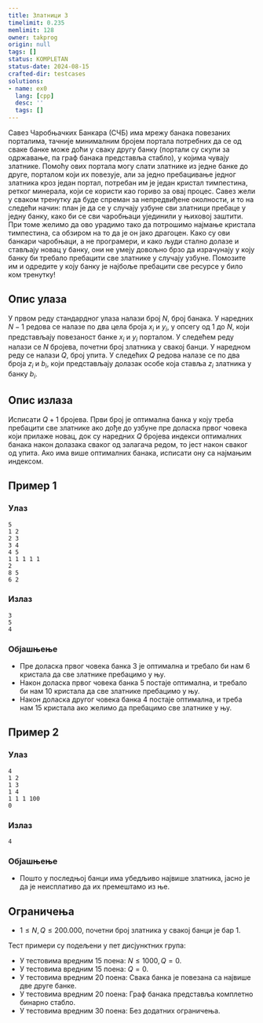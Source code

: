 ```yaml
---
title: Златници 3
timelimit: 0.235
memlimit: 128
owner: takprog
origin: null
tags: []
status: KOMPLETAN
status-date: 2024-08-15
crafted-dir: testcases
solutions:
- name: ex0
  lang: [cpp]
  desc: ''
  tags: []
---
```


Савез Чаробњачких Банкара (СЧБ) има мрежу банака повезаних порталима, тачније минималним бројем портала потребних да се од сваке банке може доћи у сваку другу банку (портали су скупи за одржавање, па граф банака представља стабло), у којима чувају златнике. Помоћу ових портала могу слати златнике из једне банке до друге, порталом који их повезује, али за једно пребацивање једног златника кроз један портал, потребан им је један кристал тимпестина, ретког минерала, који се користи као гориво за овај процес. Савез жели у сваком тренутку да буде спреман за непредвиђене околности, и то на следећи начин: план је да се у случају узбуне сви златници пребаце у једну банку, како би се сви чаробњаци ујединили у њиховој заштити. При томе желимо да ово урадимо тако да потрошимо најмање кристала тимпестина, са обзиром на то да је он јако драгоцен. Како су ови банкари чаробњаци, а не програмери, и како људи стално долазе и стављају новац у банку, они не умеју довољно брзо да израчунају у коју банку би требало пребацити све златнике у случају узбуне. Помозите им и одредите у коју банку је најбоље пребацити све ресурсе у било ком тренутку!

## Опис улаза
У првом реду стандардног улаза налази број $N$,  број банака. 
У наредних $N-1$ редова се налазе по два цела броја $x_i$ и $y_i$, у опсегу од $1$ до $N$, који представљају повезаност банке $x_i$ и $y_i$ порталом.
У следећем реду налази се $N$ бројева, почетни број златника у свакој банци.
У наредном реду се налази $Q$, број упита.
У следећих $Q$ редова налазе се по два броја $z_i$ и $b_i$, који представљају долазак особе која ставља $z_i$ златника у банку $b_i$.

## Опис излаза
Исписати $Q+1$ бројева. Први број је оптимална банка у коју треба пребацити  све златнике ако дође до узбуне пре доласка првог човека који прилаже новац, док су наредних $Q$ бројева индекси оптималних банака након долазака сваког од залагача редом, то јест након сваког од упита. Ако има више оптималних банака, исписати ону са најмањим индексом.

## Пример 1

### Улаз

```
5
1 2
2 3
3 4
4 5
1 1 1 1 1
2
8 5
6 2
```

### Излаз

```
3
5
4
```

### Објашњење
- Пре доласка првог човека банка $3$ је оптимална и требало би нам $6$ кристала да све златнике пребацимо у њу.
- Након доласка првог човека банка $5$ постаје оптимална, и требало би нам $10$ кристала да све златнике пребацимо у њу.
- Након доласка другог човека банка $4$ постаје оптимална, и треба нам $15$ кристала ако желимо да пребацимо све златнике у њу.


## Пример 2

### Улаз

```
4
1 2
1 3
1 4
1 1 1 100
0
```

### Излаз

```
4
```

### Објашњење
- Пошто у последњој банци има убедљиво највише златника, јасно је да је неисплативо да их премештамо из ње.

## Ограничења

- $1 \leq N,Q \leq200.000$, почетни број златника у свакој банци је бар 1.

Тест примери су подељени у пет дисјунктних група:

- У тестовима вредним 15 поена: $N \leq 1000, Q=0$.
- У тестовима вредним 15 поена: $Q=0$.
- У тестовима вредним 20 поена: Свака банка је повезана са највише две друге банке.
- У тестовима вредним 20 поена: Граф банака представља комплетно бинарно стабло.
- У тестовима вредним 30 поена: Без додатних ограничења.



